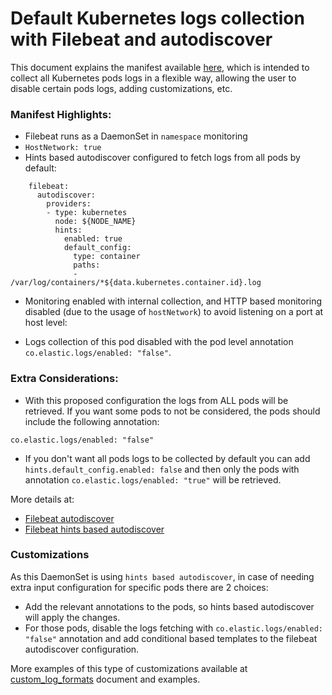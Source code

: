 # Default Kubernetes logs collection with Filebeat and autodiscover

This document explains the manifest available [here](/resources/02_k8s_monitoring/11_logs_k8s_all_autodiscover.yaml), which is intended to collect all Kubernetes pods logs in a flexible way, allowing the user to disable certain pods logs, adding customizations, etc.

### Manifest Highlights:

- Filebeat runs as a DaemonSet in `namespace` monitoring
- `HostNetwork: true`
- Hints based autodiscover configured to fetch logs from all pods by default:

```
    filebeat:
      autodiscover:
        providers:
        - type: kubernetes
          node: ${NODE_NAME}
          hints:
            enabled: true
            default_config:
              type: container
              paths:
              - /var/log/containers/*${data.kubernetes.container.id}.log
```

- Monitoring enabled with internal collection, and HTTP based monitoring disabled (due to the usage of `hostNetwork`) to avoid listening on a port at host level:

- Logs collection of this pod disabled with the pod level annotation `co.elastic.logs/enabled: "false"`.

### Extra Considerations:

- With this proposed configuration the logs from ALL pods will be retrieved. If you want some pods to not be considered, the pods should include the following annotation:

```
co.elastic.logs/enabled: "false"
```

- If you don't want all pods logs to be collected by default you can add `hints.default_config.enabled: false` and then only the pods with annotation `co.elastic.logs/enabled: "true"` will be retrieved.

More details at:
- [Filebeat autodiscover](https://www.elastic.co/guide/en/beats/filebeat/current/configuration-autodiscover.html)
- [Filebeat hints based autodiscover](https://www.elastic.co/guide/en/beats/filebeat/current/configuration-autodiscover-hints.html)

### Customizations

As this DaemonSet is using `hints based autodiscover`, in case of needing extra input configuration for specific pods there are 2 choices:
- Add the relevant annotations to the pods, so hints based autodiscover will apply the changes.
- For those pods, disable the logs fetching with `co.elastic.logs/enabled: "false"` annotation and add conditional based templates to the filebeat autodiscover configuration.

More examples of this type of customizations available at [custom_log_formats](custom_log_formats.md) document and examples.
